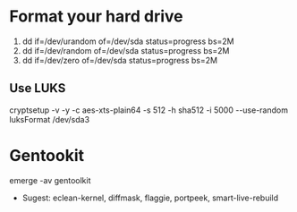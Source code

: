 # Format your hard drive

1. dd if=/dev/urandom of=/dev/sda status=progress bs=2M
2. dd if=/dev/random of=/dev/sda status=progress bs=2M
3. dd if=/dev/zero of=/dev/sda status=progress bs=2M

## Use LUKS 
cryptsetup -v -y -c aes-xts-plain64 -s 512 -h sha512 -i 5000 --use-random luksFormat /dev/sda3

# Gentookit 
emerge -av gentoolkit 

- Sugest: eclean-kernel, diffmask, flaggie, portpeek, smart-live-rebuild 


